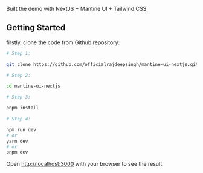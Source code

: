 Built the demo with NextJS + Mantine UI + Tailwind CSS 

## Getting Started

firstly, clone the code from Github repository:

```bash
# Step 1:

git clone https://github.com/officialrajdeepsingh/mantine-ui-nextjs.git

# Step 2:

cd mantine-ui-nextjs

# Step 3:

pnpm install

# Step 4:

npm run dev
# or
yarn dev
# or
pnpm dev
```

Open [http://localhost:3000](http://localhost:3000) with your browser to see the result.
